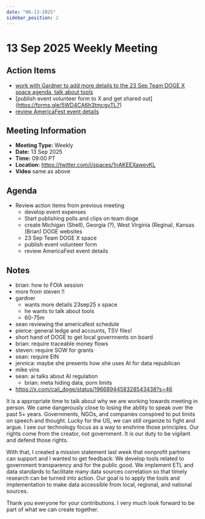 ```yaml
---
date: "06-13-2025"
sidebar_position: 2
---
```


# 13 Sep 2025 Weekly Meeting

## Action Items

- [work with Gardner to add more details to the 23 Sep Team DOGE X space agenda, talk about tools](docs/events/team-doge-23sep2025.md)
- [publish event volunteer form to X and get shared out] (https://forms.gle/5WD4CA6h3tmcgvTL7)
- [review AmericaFest event details](docs/events/americafest-2025.md)

## Meeting Information

- **Meeting Type:** Weekly
- **Date:**  13 Sep 2025
- **Time:** 09:00 PT
- **Location:** https://twitter.com/i/spaces/1nAKEEXawevKL
- **Video** same as above

## Agenda

- Review action items from previous meeting 
    - develop event expenses
    - Start publishing polls and clips on team doge
    - create Michigan (Shell), Georgia (?), West Virginia (Regina), Kansas (Brian) DOGE websites
    - 23 Sep Team DOGE X space
    - publish event volunteer form
    - review AmericaFest event details

## Notes

- brian: how to FOIA session
- more from steven !!
- gardner 
	- wants more details 23sep25 x space
	- he wants to talk about tools
	- 60-75m
- sean reviewing the americafest schedule
- pierce: general ledge and accounts, TSV files!
- short hand of DOGE to get local governnents on board
- brian: require traceable money flows
- steven: require SOW for grants
- sean: require EIN
- jennica: maybe she presents how she uses AI for data republican
- mike vins
- sean: ai talks about AI regulation
	- brian: meta hiding data, porn limits
- https://x.com/cali_doge/status/1966894458328543438?s=46

It is a appropriate time to talk about why we are working towards meeting in person. We came dangerously close to losing the ability to speak over the past 5+ years. Governments, NGOs, and companies conspired to put limits on speech and thought. Lucky for the US, we can still organize to fight and argue. I see our technology focus as a way to enshrine those principles. Our rights come from the creator, not government. It is our duty to be vigilant and defend those rights. 

With that, I created a mission statement last week that nonprofit partners can support and I wanted to get feedback: We develop tools related to government transparency and for the public good. We implement ETL and data standards to facilitate many data sources correlation so that timely research can be turned into action. Our goal is to apply the tools and implementation to make data accessible from local, regional, and national sources.

Thank you everyone for your contributions. I very much look forward to be part of what we can create together. 

